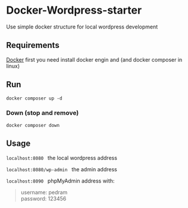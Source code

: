# Docker-Wordpress-starter

Use simple docker structure for local wordpress development

## Requirements

[Docker](https://www.docker.com/get-started)
first you need install docker engin and (and docker composer in linux)

## Run

    docker composer up -d

### Down (stop and remove)

    docker composer down

## Usage

`localhost:8080 ` the local wordpress address

`localhost:8080/wp-admin ` the admin address

`localhost:8090 ` phpMyAdmin address with:

> username: pedram <br/>
> password: 123456
